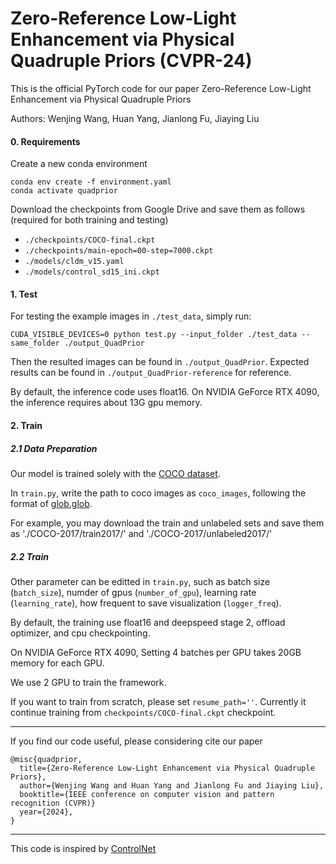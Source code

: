 # Zero-Reference Low-Light Enhancement via Physical Quadruple Priors (CVPR-24)

This is the official PyTorch code for our paper Zero-Reference Low-Light Enhancement via Physical Quadruple Priors

Authors: Wenjing Wang, Huan Yang, Jianlong Fu, Jiaying Liu

#### 0. Requirements

Create a new conda environment
```
conda env create -f environment.yaml
conda activate quadprior
```

Download the checkpoints from Google Drive and save them as follows (required for both training and testing)

- `./checkpoints/COCO-final.ckpt`
- `./checkpoints/main-epoch=00-step=7000.ckpt`
- `./models/cldm_v15.yaml`
- `./models/control_sd15_ini.ckpt`

#### 1. Test

For testing the example images in `./test_data`, simply run:
```
CUDA_VISIBLE_DEVICES=0 python test.py --input_folder ./test_data --same_folder ./output_QuadPrior
```
Then the resulted images can be found in `./output_QuadPrior`. Expected results can be found in `./output_QuadPrior-reference` for reference.

By default, the inference code uses float16. On NVIDIA GeForce RTX 4090, the inference requires about 13G gpu memory.

#### 2. Train

##### 2.1 Data Preparation
Our model is trained solely with the [COCO dataset](https://cocodataset.org/).

In `train.py`, write the path to coco images as `coco_images`, following the format of [glob.glob](https://docs.python.org/3/library/glob.html).

For example, you may download the train and unlabeled sets and save them as './COCO-2017/train2017/' and './COCO-2017/unlabeled2017/'

##### 2.2 Train
Other parameter can be editted in `train.py`, such as batch size (`batch_size`), numder of gpus (`number_of_gpu`), learning rate (`learning_rate`), how frequent to save visualization (`logger_freq`).

By default, the training use float16 and deepspeed stage 2, offload optimizer, and cpu checkpointing.

On NVIDIA GeForce RTX 4090, Setting 4 batches per GPU takes 20GB memory for each GPU.

We use 2 GPU to train the framework.

If you want to train from scratch, please set `resume_path=''`. Currently it continue training from `checkpoints/COCO-final.ckpt` checkpoint.

-------

If you find our code useful, please considering cite our paper

```
@misc{quadprior,
  title={Zero-Reference Low-Light Enhancement via Physical Quadruple Priors}, 
  author={Wenjing Wang and Huan Yang and Jianlong Fu and Jiaying Liu},
  booktitle={IEEE conference on computer vision and pattern recognition (CVPR)}
  year={2024},
}
```

-------

This code is inspired by [ControlNet](https://github.com/lllyasviel/ControlNet)

